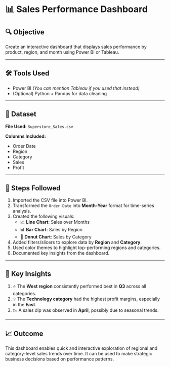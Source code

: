 # 📊 Sales Performance Dashboard

## 🔍 Objective
Create an interactive dashboard that displays sales performance by product, region, and month using Power BI or Tableau.

---

## 🛠️ Tools Used
- Power BI *(You can mention Tableau if you used that instead)*
- (Optional) Python + Pandas for data cleaning

---

## 📁 Dataset
**File Used:** `Superstore_Sales.csv`

**Columns Included:**
- Order Date  
- Region  
- Category  
- Sales  
- Profit  

---

## 🚀 Steps Followed
1. Imported the CSV file into Power BI.
2. Transformed the `Order Date` into **Month-Year** format for time-series analysis.
3. Created the following visuals:
   - 📈 **Line Chart**: Sales over Months
   - 📊 **Bar Chart**: Sales by Region
   - 🍩 **Donut Chart**: Sales by Category
4. Added filters/slicers to explore data by **Region** and **Category**.
5. Used color themes to highlight top-performing regions and categories.
6. Documented key insights from the dashboard.

---

## 🔎 Key Insights
1. ⭐ The **West region** consistently performed best in **Q3** across all categories.
2. 💡 The **Technology category** had the highest profit margins, especially in the **East**.
3. 📉 A sales dip was observed in **April**, possibly due to seasonal trends.

---

## 📈 Outcome
This dashboard enables quick and interactive exploration of regional and category-level sales trends over time. It can be used to make strategic business decisions based on performance patterns.
